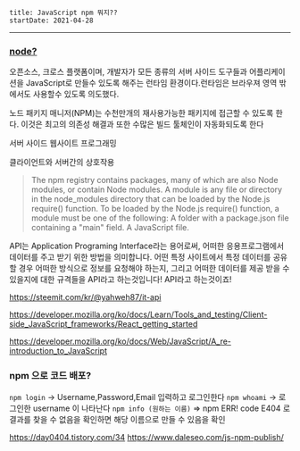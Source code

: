 ```
title: JavaScript npm 뭐지??
startDate: 2021-04-28
```
---


### [node?](https://developer.mozilla.org/ko/docs/Learn/Server-side/Express_Nodejs/Introduction)


오픈소스, 크로스 플랫폼이며, 개발자가 모든 종류의 서버 사이드 도구들과 어플리케이션을 JavaScript로 만들수 있도록 해주는 런타임 환경이다.런타임은 브라우져 영역 밖에서도 사용할수 있도록 의도했다.

노드 패키지 매니저(NPM)는 수천만개의 재사용가능한 패키지에 접근할 수 있도록 한다. 이것은 최고의 의존성 해결과 또한 수많은 빌드 툴체인이 자동화되도록 한다

서버 사이드 웹사이트 프로그래밍

클라이언트와 서버간의 상호작용



>The npm registry contains packages, many of which are also Node modules, or contain Node modules.
>A module is any file or directory in the node_modules directory that can be loaded by the Node.js require() function.
>To be loaded by the Node.js require() function, a module must be one of the following:
>A folder with a package.json file containing a "main" field.
>A JavaScript file.

API는 Application Programing Interface라는 용어로써, 어떠한 응용프로그램에서 데이터를 주고 받기 위한 방법을 의미합니다. 어떤 특정 사이트에서 특정 데이터를 공유할 경우 어떠한 방식으로 정보를 요청해야 하는지, 그리고 어떠한 데이터를 제공 받을 수 있을지에 대한 규격들을 API라고 하는것입니다! API라고 하는것이죠!


https://steemit.com/kr/@yahweh87/it-api

https://developer.mozilla.org/ko/docs/Learn/Tools_and_testing/Client-side_JavaScript_frameworks/React_getting_started

https://developer.mozilla.org/ko/docs/Web/JavaScript/A_re-introduction_to_JavaScript

### npm 으로 코드 배포?

`npm login`
-> Username,Password,Email 입력하고 로그인한다
`npm whoami` 
-> 로그인한 username 이 나타난다
`npm info (원하는 이름)`
=> npm ERR! code E404 로 결과를 찾을 수 없음을 확인하면 해당 이름으로 만들 수 있음을 확인 

https://day0404.tistory.com/34
https://www.daleseo.com/js-npm-publish/
